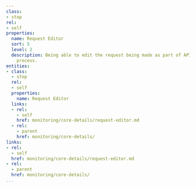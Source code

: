 ```yaml
---
class:
- stop
rel:
- self
properties:
  name: Request Editor
  sort: 5
  level: 2
  description: Being able to edit the request being made as part of API monitoring
    process.
entities:
- class:
  - stop
  rel:
  - self
  properties:
    name: Request Editor
  links:
  - rel:
    - self
    href: monitoring/core-details/request-editor.md
  - rel:
    - parent
    href: monitoring/core-details/
links:
- rel:
  - self
  href: monitoring/core-details/request-editor.md
- rel:
  - parent
  href: monitoring/core-details/
...
```


